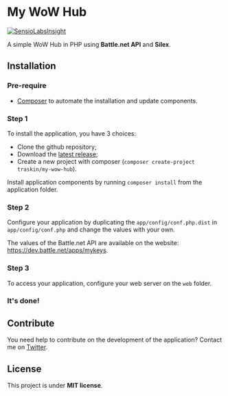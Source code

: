 # My WoW Hub
[![SensioLabsInsight](https://insight.sensiolabs.com/projects/267657b8-5f65-45e0-a83d-9666b609470e/mini.png)](https://insight.sensiolabs.com/projects/267657b8-5f65-45e0-a83d-9666b609470e)

A simple WoW Hub in PHP using **Battle.net API** and **Silex**.

## Installation
### Pre-require
- [Composer](https://getcomposer.org/) to automate the installation and update components.

### Step 1
To install the application, you have 3 choices:
 - Clone the github repository;
 - Download the [latest release](https://github.com/TrAsKiN/my-wow-hub/releases/latest);
 - Create a new project with composer (`composer create-project traskin/my-wow-hub`).

Install application components by running `composer install` from the application folder.

### Step 2
Configure your application by duplicating the `app/config/conf.php.dist` in `app/config/conf.php` and change the values with your own.

The values of the Battle.net API are available on the website: https://dev.battle.net/apps/mykeys.

### Step 3
To access your application, configure your web server on the `web` folder.

### It's done!

## Contribute
You need help to contribute on the development of the application? Contact me on [Twitter](https://twitter.com/notTrAsKiN).

## License
This project is under **MIT license**.
